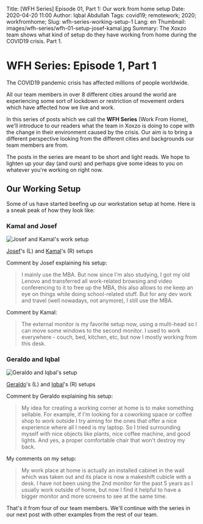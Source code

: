 Title: [WFH Series] Episode 01, Part 1: Our work from home setup
Date: 2020-04-20 11:00
Author: Iqbal Abdullah
Tags: covid19; remotework; 2020; workfromhome;
Slug: wfh-series-working-setup-1
Lang: en
Thumbnail: images/wfh-series/wfh-01-setup-josef-kamal.jpg
Summary: The Xoxzo team shows what kind of setup do they have working from home during the COVID19 crisis. Part 1.

# WFH Series: Episode 1, Part 1

The COVID19 pandemic crisis has affected millions of people worldwide.

All our team members in over 8 different cities around the world are experiencing
some sort of lockdown or restriction of movement orders which have affected how
we live and work.

In this series of posts which we call the **WFH Series** (Work From Home), we'll introduce to our
readers what the team in Xoxzo is doing to cope with the change in their
environment caused by the crisis. Our aim is to bring a different perspective
looking from the different cities and backgrounds our team members are from.

The posts in the series are meant to be short and light reads. We hope to
lighten up your day (and ours) and perhaps give some ideas to you on whatever you're
working on right now.

## Our Working Setup

Some of us have started beefing up our workstation setup at home. Here is a
sneak peak of how they look like:

### Kamal and Josef

![Josef and Kamal's work setup]({filename}/images/wfh-series/wfh-01-setup-josef-kamal.jpg)

[Josef](/author/josef-monje.html)'s (L) and [Kamal](/author/kamal-mustafa.html)'s (R) setups

Comment by Josef explaining his setup:
> I mainly use the MBA. But now since I'm also studying, I got my old Lenovo and transferred
> all work-related browsing and video conferencing to it to free up the MBA, this also allows to
> me keep an eye on things while doing school-related stuff. But for any dev work and travel
> (well nowadays, not anymore), I still use the MBA.

Comment by Kamal:
> The external monitor is my favorite setup now, using a multi-head so I can move some windows
> to the second monitor. I used to work everywhere - couch, bed, kitchen, etc, but now I mostly
> working from this desk.

### Geraldo and Iqbal

![Geraldo and Iqbal's setup]({filename}/images/wfh-series/wfh-01-setup-geraldo-iqbal.jpg)

[Geraldo](/author/gerald.html)'s (L) and [Iqbal](/author/iqbal-abdullah.html)'s (R) setups

Comment by Geraldo explaining his setup:
> My idea for creating a working corner at home is to make something sellable.
> For example, if I'm looking for a coworking space or coffee shop to work outside I try aiming for
> the ones that offer a nice experience where all I need is my laptop. So I tried surrounding myself
> with nice objects like plants, nice coffee machine, and good lights. And yes, a proper
> comfortable chair that won't destroy my back. 

My comments on my setup:
> My work place at home is actually an installed cabinet in the wall which was taken out
> and its place is now a makeshift cubicle with a desk.
> I have not been using the 2nd monitor for the past 5 years as I usually work
> outside of home, but now I find it helpful to have a bigger monitor and more
> screens to see at the same time.

That's it from four of our team members. We'll continue with the series in our next post with
other examples from the rest of our team.
